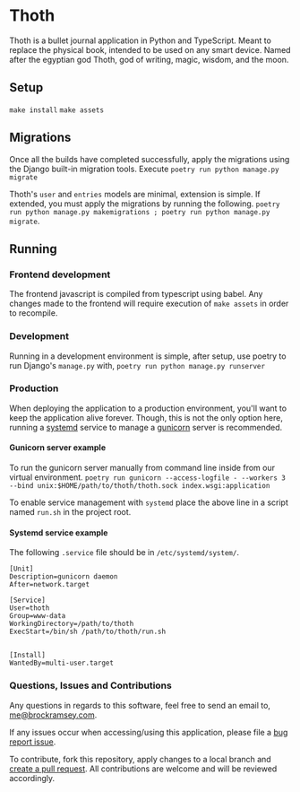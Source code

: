 # Thoth

Thoth is a bullet journal application in Python and TypeScript. Meant to replace the physical book,
intended to be used on any smart device. Named after the egyptian god Thoth, god of writing,
magic, wisdom, and the moon.

## Setup

``make install``
``make assets``

## Migrations

Once all the builds have completed successfully, apply the migrations using the Django built-in migration tools.
Execute ``poetry run python manage.py migrate``

Thoth's ``user`` and ``entries`` models are minimal, extension is simple. If extended, you must apply
the migrations by running the following.
``poetry run python manage.py makemigrations ; poetry run python manage.py migrate``.

## Running

### Frontend development

The frontend javascript is compiled from typescript using babel. Any changes made to the frontend will require execution of ``make assets`` in order to recompile.


### Development

Running in a development environment is simple, after setup, use poetry to run Django's ``manage.py`` with,
``poetry run python manage.py runserver``

### Production

When deploying the application to a production environment, you'll want to keep the application alive forever. Though, this is not the only option here, running a [systemd](https://www.freedesktop.org/wiki/Software/systemd/) service to manage a [gunicorn](https://gunicorn.org) server is recommended.

#### Gunicorn server example

To run the gunicorn server manually from command line inside from our virtual environment.
``poetry run gunicorn --access-logfile - --workers 3 --bind unix:$HOME/path/to/thoth/thoth.sock index.wsgi:application``

To enable service management with `systemd` place the above line in a script named `run.sh` in the project root.

#### Systemd service example

The following `.service` file should be in `/etc/systemd/system/`.

```
[Unit]
Description=gunicorn daemon
After=network.target

[Service]
User=thoth
Group=www-data
WorkingDirectory=/path/to/thoth
ExecStart=/bin/sh /path/to/thoth/run.sh


[Install]
WantedBy=multi-user.target
```

### Questions, Issues and Contributions

Any questions in regards to this software, feel free to send an email to, [me@brockramsey.com](mailto:me@brockramsey.com).

If any issues occur when accessing/using this application, please file a [bug report issue](https://github.com/bramz/thoth/issues/new).

To contribute, fork this repository, apply changes to a local branch and [create a pull request](https://github.com/bramz/thoth/compare). All contributions are welcome and will be reviewed accordingly.

